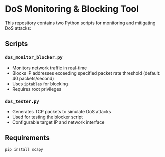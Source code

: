 # DoS Monitoring & Blocking Tool

This repository contains two Python scripts for monitoring and mitigating DoS attacks:

## Scripts

### `dos_monitor_blocker.py`
- Monitors network traffic in real-time
- Blocks IP addresses exceeding specified packet rate threshold (default: 40 packets/second)
- Uses `iptables` for blocking
- Requires root privileges

### `dos_tester.py`
- Generates TCP packets to simulate DoS attacks
- Used for testing the blocker script
- Configurable target IP and network interface

## Requirements
```bash
pip install scapy
